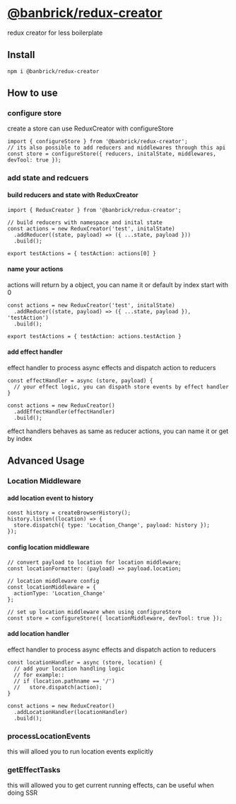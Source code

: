# [@banbrick/redux-creator](https://www.npmjs.com/package/@banbrick/redux-creator)  
redux creator for less boilerplate

## Install
```npm i @banbrick/redux-creator```  
  
## How to use
### configure store
create a store can use ReduxCreator with configureStore
```
import { configureStore } from '@banbrick/redux-creator';
// its also possible to add reducers and middlewares through this api
const store = configureStore({ reducers, initalState, middlewares, devTool: true });
```
  
### add state and redcuers
#### build reducers and state with ReduxCreator
```
import { ReduxCreator } from '@banbrick/redux-creator';

// build reducers with namespace and inital state
const actions = new ReduxCreator('test', initalState)
  .addReducer((state, payload) => ({ ...state, payload }))
  .build();
  
export testActions = { testAction: actions[0] }
```
  
#### name your actions
actions will return by a object, you can name it or default by index start with 0
```
const actions = new ReduxCreator('test', initalState)
  .addReducer((state, payload) => ({ ...state, payload }), 'testAction')
  .build();
  
export testActions = { testAction: actions.testAction }
```
  
#### add effect handler
effect handler to process async effects and dispatch action to reducers
```
const effectHandler = async (store, payload) {
  // your effect logic, you can dispath store events by effect handler
}

const actions = new ReduxCreator()
  .addEffectHandler(effectHandler)
  .build();
```
  
effect handlers behaves as same as reducer actions, you can name it or get by index 
<br>
  
## Advanced Usage
### Location Middleware
#### add location event to history
```
const history = createBrowserHistory();
history.listen((location) => {
  store.dispatch({ type: 'Location_Change', payload: history });
});
```

#### config location middleware
```
// convert payload to location for location middleware;
const locationFormatter: (payload) => payload.location;

// location middleware config
const locationMiddleware = { 
  actionType: 'Location_Change'
};

// set up location middleware when using configureStore
const store = configureStore({ locationMiddleware, devTool: true });
```
  
#### add location handler
effect handler to process async effects and dispatch action to reducers
```
const locationHandler = async (store, location) {
  // add your location handling logic
  // for example::
  // if (location.pathname == '/')
  //   store.dispatch(action);
}

const actions = new ReduxCreator()
  .addLocationHandler(locationHandler)
  .build();

```
  
### processLocationEvents
this will alloed you to run location events explicitly
  
### getEffectTasks
this will allowed you to get current running effects, can be useful when doing SSR
  
